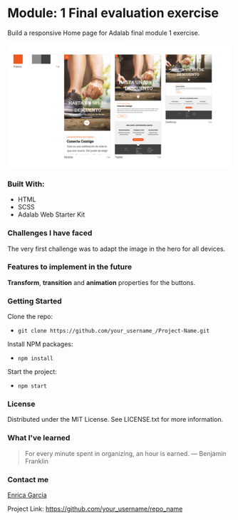# Module: 1 Final evaluation exercise
Build a responsive Home page for Adalab final module 1 exercise.

![imagename](./public/assets/images/project-image.png)

### Built With:
- HTML
- SCSS
- Adalab Web Starter Kit

### Challenges I have faced
The very first challenge was to adapt the image in the hero for all devices.

### Features to implement in the future
**Transform**, **transition** and **animation** properties for the buttons.

### Getting Started

Clone the repo:
* `git clone https://github.com/your_username_/Project-Name.git`

Install NPM packages:
* `npm install`

Start the project: 
* `npm start`

### License
Distributed under the MIT License. See LICENSE.txt for more information.

### What I've learned
> For every minute spent in organizing, an hour is earned.
> — Benjamin Franklin

### Contact me
[Enrica Garcia](https://www.linkedin.com/in/enrica-garcia-69541a208/)

Project Link: https://github.com/your_username/repo_name